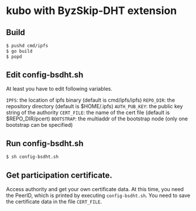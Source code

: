# kubo with ByzSkip-DHT extension

## Build

```bash
$ pushd cmd/ipfs
$ go build
$ popd
```

## Edit config-bsdht.sh

At least you have to edit following variables.

`IPFS`: the location of ipfs binary (default is cmd/ipfs/ipfs)
`REPO_DIR`: the repository directory (default is $HOME/.ipfs)
`AUTH_PUB_KEY`: the public key string of the authority
`CERT_FILE`: the name of the cert file (default is $REPO_DIR/pcert)
`BOOTSTRAP`: the multiaddr of the bootstrap node (only one bootstrap can be specified)

## Run config-bsdht.sh

```bash
$ sh config-bsdht.sh
```

## Get participation certificate.

Access authority and get your own certificate data. At this time, you need the PeerID, which is printed by executing `config-bsdht.sh`.
You need to save the certificate data in the file `CERT_FILE`.


